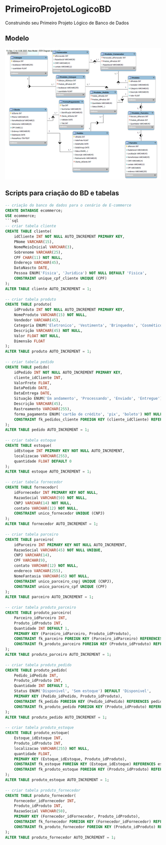 # PrimeiroProjetoLogicoBD
Construindo seu Primeiro Projeto Lógico de Banco de Dados

## Modelo
![](https://github.com/thiagofs84/PrimeiroProjetoLogicoBD/blob/main/ModeloEcommerce.png)

## Scripts para criação do BD e tabelas

```sql
-- criação do banco de dados para o cenário de E-commerce
CREATE DATABASE ecommerce;
USE ecommerce;
```sql
-- criar tabela cliente
CREATE TABLE cliente(
    idCliente INT NOT NULL AUTO_INCREMENT PRIMARY KEY,
    PNome VARCHAR(15),
    NomeMeioInicial VARCHAR(3),
    Sobrenome VARCHAR(25),
    CPF CHAR(11) NOT NULL,
    Endereço VARCHAR(45),
    DataNascto DATE,
    Pessoa ENUM('Fisica', 'Juridica') NOT NULL DEFAULT 'Fisica',
    CONSTRAINT unique_cpf_cliente UNIQUE (CPF)
);
ALTER TABLE cliente AUTO_INCREMENT = 1;

-- criar tabela produto
CREATE TABLE produto(
    idProduto INT NOT NULL AUTO_INCREMENT PRIMARY KEY,
    NomeProduto VARCHAR(15) NOT NULL,
    Vendedor VARCHAR(45),
    Categoria ENUM('Eletronico', 'Vestimenta', 'Brinquedos', 'Cosméticos') NOT NULL,
    Descrição VARCHAR(45) NOT NULL,
    Valor FLOAT NOT NULL,
    Dimensão FLOAT
);
ALTER TABLE produto AUTO_INCREMENT = 1;

-- criar tabela pedido
CREATE TABLE pedido(
    idPedido INT NOT NULL AUTO_INCREMENT PRIMARY KEY,
    cliente_idCliente INT,
    ValorFrete FLOAT,
    DataPedido DATE,
    DataEntrega DATE,
    Situação ENUM('Em andamento', 'Processando', 'Enviado', 'Entregue') NOT NULL DEFAULT 'Processando',
    Descrição VARCHAR(45),
    Rastreamento VARCHAR(255),
    forma_pagamento ENUM('cartão de crédito', 'pix', 'boleto') NOT NULL DEFAULT 'cartão de crédito',
    CONSTRAINT fk_pedidos_cliente FOREIGN KEY (cliente_idCliente) REFERENCES cliente(idCliente)
);
ALTER TABLE pedido AUTO_INCREMENT = 1;

-- criar tabela estoque
CREATE TABLE estoque(
    idEstoque INT PRIMARY KEY NOT NULL AUTO_INCREMENT,
    localizacao VARCHAR(255),
    quantidade FLOAT DEFAULT 0
);
ALTER TABLE estoque AUTO_INCREMENT = 1;

-- criar tabela fornecedor
CREATE TABLE fornecedor(
    idFornecedor INT PRIMARY KEY NOT NULL,
    RazaoSocial VARCHAR(50) NOT NULL,
    CNPJ VARCHAR(14) NOT NULL,
    contato VARCHAR(12) NOT NULL,
    CONSTRAINT unico_fornecedor UNIQUE (CNPJ)
);
ALTER TABLE fornecedor AUTO_INCREMENT = 1;

-- criar tabela parceiro
CREATE TABLE parceiro(
    idParceiro INT PRIMARY KEY NOT NULL AUTO_INCREMENT,
    RazaoSocial VARCHAR(45) NOT NULL UNIQUE,
    CNPJ VARCHAR(14),
    CPF VARCHAR(9),
    contato VARCHAR(12) NOT NULL,
    endereco VARCHAR(255),
    NomeFantasia VARCHAR(45) NOT NULL,
    CONSTRAINT unico_parceiro_cnpj UNIQUE (CNPJ),
    CONSTRAINT unico_parceiro_cpf UNIQUE (CPF)
);
ALTER TABLE parceiro AUTO_INCREMENT = 1;

-- criar tabela produto_parceiro
CREATE TABLE produto_parceiro(
    Parceiro_idParceiro INT,
    Produto_idProduto INT,
    Quantidade INT DEFAULT 1,
    PRIMARY KEY (Parceiro_idParceiro, Produto_idProduto),
    CONSTRAINT fk_parceiro FOREIGN KEY (Parceiro_idParceiro) REFERENCES parceiro(idParceiro),
    CONSTRAINT fk_produto_parceiro FOREIGN KEY (Produto_idProduto) REFERENCES produto(idProduto)
);
ALTER TABLE produto_parceiro AUTO_INCREMENT = 1;

-- criar tabela produto_pedido
CREATE TABLE produto_pedido(
    Pedido_idPedido INT,
    Produto_idProduto INT,
    Quantidade INT DEFAULT 1,
    Status ENUM('Disponivel', 'Sem estoque') DEFAULT 'Disponivel',
    PRIMARY KEY (Pedido_idPedido, Produto_idProduto),
    CONSTRAINT fk_pedido FOREIGN KEY (Pedido_idPedido) REFERENCES pedido(idPedido),
    CONSTRAINT fk_produto_pedido FOREIGN KEY (Produto_idProduto) REFERENCES produto(idProduto)
);
ALTER TABLE produto_pedido AUTO_INCREMENT = 1;

-- criar tabela produto_estoque
CREATE TABLE produto_estoque(
    Estoque_idEstoque INT,
    Produto_idProduto INT,
    localizacao VARCHAR(255) NOT NULL,
    quantidade FLOAT,
    PRIMARY KEY (Estoque_idEstoque, Produto_idProduto),
    CONSTRAINT fk_estoque FOREIGN KEY (Estoque_idEstoque) REFERENCES estoque(idEstoque),
    CONSTRAINT fk_produto_estoque FOREIGN KEY (Produto_idProduto) REFERENCES produto(idProduto)
);
ALTER TABLE produto_estoque AUTO_INCREMENT = 1;

-- criar tabela produto_fornecedor
CREATE TABLE produto_fornecedor(
    Fornecedor_idFornecedor INT,
    Produto_idProduto INT,
    RazaoSocial VARCHAR(50),
    PRIMARY KEY (Fornecedor_idFornecedor, Produto_idProduto),
    CONSTRAINT fk_fornecedor FOREIGN KEY (Fornecedor_idFornecedor) REFERENCES fornecedor(idFornecedor),
    CONSTRAINT fk_produto_fornecedor FOREIGN KEY (Produto_idProduto) REFERENCES produto(idProduto)
);
ALTER TABLE produto_fornecedor AUTO_INCREMENT = 1;
